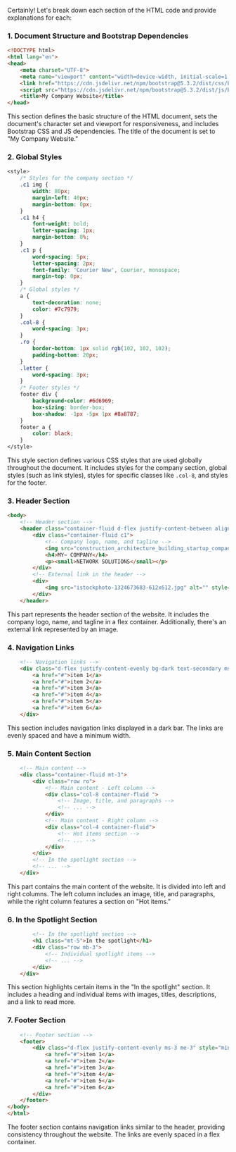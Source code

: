 Certainly! Let's break down each section of the HTML code and provide explanations for each:

### 1. Document Structure and Bootstrap Dependencies
```html
<!DOCTYPE html>
<html lang="en">
<head>
    <meta charset="UTF-8">
    <meta name="viewport" content="width=device-width, initial-scale=1.0">
    <link href="https://cdn.jsdelivr.net/npm/bootstrap@5.3.2/dist/css/bootstrap.min.css" rel="stylesheet" integrity="sha384-T3c6CoIi6uLrA9TneNEoa7RxnatzjcDSCmG1MXxSR1GAsXEV/Dwwykc2MPK8M2HN" crossorigin="anonymous">
    <script src="https://cdn.jsdelivr.net/npm/bootstrap@5.3.2/dist/js/bootstrap.bundle.min.js" integrity="sha384-C6RzsynM9kWDrMNeT87bh95OGNyZPhcTNXj1NW7RuBCsyN/o0jlpcV8Qyq46cDfL" crossorigin="anonymous"></script>
    <title>My Company Website</title>
</head>
```
This section defines the basic structure of the HTML document, sets the document's character set and viewport for responsiveness, and includes Bootstrap CSS and JS dependencies. The title of the document is set to "My Company Website."

### 2. Global Styles
```css
<style>
    /* Styles for the company section */
    .c1 img {
        width: 80px;
        margin-left: 40px;
        margin-bottom: 0px;
    }
    .c1 h4 {
        font-weight: bold;
        letter-spacing: 1px;
        margin-bottom: 0%;
    }
    .c1 p {
        word-spacing: 5px;
        letter-spacing: 2px;
        font-family: 'Courier New', Courier, monospace;
        margin-top: 0px;
    }
    /* Global styles */
    a {
        text-decoration: none;
        color: #7c7979;
    }
    .col-8 {
        word-spacing: 3px;
    }
    .ro {
        border-bottom: 1px solid rgb(102, 102, 102);
        padding-bottom: 20px;
    }
    .letter {
        word-spacing: 3px;
    }
    /* Footer styles */
    footer div {
        background-color: #6d6969;
        box-sizing: border-box;
        box-shadow: -1px -5px 1px #8a8787;
    }
    footer a {
        color: black;
    }
</style>
```
This style section defines various CSS styles that are used globally throughout the document. It includes styles for the company section, global styles (such as link styles), styles for specific classes like `.col-8`, and styles for the footer.

### 3. Header Section
```html
<body>
    <!-- Header section -->
    <header class="container-fluid d-flex justify-content-between align-items-end">
        <div class="container-fluid c1">
            <!-- Company logo, name, and tagline -->
            <img src="construction_architecture_building_startup_company_headquarter_enterprise_icon_261567.ico" alt="company">
            <h4>MY~ COMPANY</h4>
            <p><small>NETWORK SOLUTIONS</small></p>
        </div>
        <!-- External link in the header -->
        <div>
            <img src="istockphoto-1324673683-612x612.jpg" alt="" style="width: 30px;" class="mb-3">
        </div>
    </header>
```
This part represents the header section of the website. It includes the company logo, name, and tagline in a flex container. Additionally, there's an external link represented by an image.

### 4. Navigation Links
```html
    <!-- Navigation links -->
    <div class="d-flex justify-content-evenly bg-dark text-secondary ms-3 me-3" style="min-width: min-content;">
        <a href="#">item 1</a>
        <a href="#">item 2</a>
        <a href="#">item 3</a>
        <a href="#">item 4</a>
        <a href="#">item 5</a>
        <a href="#">item 6</a>
    </div>
```
This section includes navigation links displayed in a dark bar. The links are evenly spaced and have a minimum width.

### 5. Main Content Section
```html
    <!-- Main content -->
    <div class="container-fluid mt-3">
        <div class="row ro">
            <!-- Main content - Left column -->
            <div class="col-8 container-fluid ">
                <!-- Image, title, and paragraphs -->
                <!-- ... -->
            </div>
            <!-- Main content - Right column -->
            <div class="col-4 container-fluid">
                <!-- Hot items section -->
                <!-- ... -->
            </div>
        </div>
        <!-- In the spotlight section -->
        <!-- ... -->
    </div>
```
This part contains the main content of the website. It is divided into left and right columns. The left column includes an image, title, and paragraphs, while the right column features a section on "Hot items."

### 6. In the Spotlight Section
```html
        <!-- In the spotlight section -->
        <h1 class="mt-5">In the spotlight</h1>
        <div class="row mb-3">
            <!-- Individual spotlight items -->
            <!-- ... -->
        </div>
    </div>
```
This section highlights certain items in the "In the spotlight" section. It includes a heading and individual items with images, titles, descriptions, and a link to read more.

### 7. Footer Section
```html
    <!-- Footer section -->
    <footer>
        <div class="d-flex justify-content-evenly ms-3 me-3" style="min-width: min-content;">
            <a href="#">item 1</a>
            <a href="#">item 2</a>
            <a href="#">item 3</a>
            <a href="#">item 4</a>
            <a href="#">item 5</a>
            <a href="#">item 6</a>
        </div>
    </footer>
</body>
</html>
```
The footer section contains navigation links similar to the header, providing consistency throughout the website. The links are evenly spaced in a flex container.
